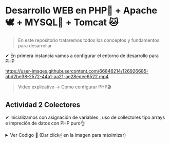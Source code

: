 # Desarrollo WEB en PHP🐘 + Apache 🕊 + MYSQL🐬 + Tomcat 🐱

> En este repositorio trataremos todos los conceptos y fundamentos para desarrollar 

<body>
<div>
<p>
✔ En primera instancia vamos a configurar el entorno de desarrollo para PHP  
 </p>
 
https://user-images.githubusercontent.com/66846214/126926685-abd2be38-2572-44a1-aa21-ae28edee6522.mp4

> Video explicativo -> Como configurar PHP🎬
</div>

## Actividad 2 Colectores  
 <div>
  <p>
   ✔ Inicializamos con asignación de variables , uso de collectores tipo arrays e impreción de datos con PHP puro👌<br/>
  </p>
   <details>
   <summary>
    Ver Codigo 📑 (Dar click🖱 en la imagen para máximizar)
   </summary>
    

```       
 echo '<br/>'.'<a align="center">'."Tabla de listado".'</a>'.'<br/>';
  // ENCABEZADOS
 $b= [  [   //FILA ENCABEZADO
                'Nombre',
                'Direccion',
                'Tel&eacute;fono',
                'Fecha de Cumpleaños',
                'Color Favorito',
                'Significado',
        ]
     ];
 // COMPONENTES
 $a = [
        [ //FILA 1
                'Nombre' => 'Juan P&eacute;rez',
                'Direccion' => 'Cra. 45 #45-56',
                'Telefono' => '3456789',
                'Fecha de Cumpleaños' => '23/12/1997',
                'Color Favorito' => 'Amarillo',
                'Significado' => 'Riqueza y alegría',
        ],
        [  //FILA 2
                'Nombre' => 'Alberto',
                'Direccion' => 'Calle.23 #12-19 Sur',
                'Telefono' => '3214567',
                'Fecha de Cumpleaños' => '12/10/1980',
                'Color Favorito' => 'Verde',
                'Significado' => 'No se encuentra el significado',
        ],
        [ //FILA 3
                'Nombre' => 'Foo',
                'Direccion' => 'Av. 34 # 16-12',
                'Telefono' => '2135423',
                'Fecha de Cumpleaños' => '07/06/2000',
                'Color Favorito' => 'Rojo',
                'Significado' => 'No se encuentra el significado',
        ]
     ];
 
 $s = '<table border="1">';
 foreach ($b as $r){
     $s .= '<tr>';
     foreach ( $r as $v ) {
                $s .= '<th>'.$v.'</th>';
        }
     $s .= '</tr>';
 }
 // SECCION CUERPO
 $s .='<tbody>';
foreach ( $a as $r ) {
        $s .= '<tr>';
        foreach ( $r as $v ) {
                $s .= '<td>'.$v.'</td>';
        }
        $s .= '</tr>';
}
$s .='</tbody>';
$s .= '</table>';
//IMPRIMIMOS LA VARIABLE
echo $s;
?>
```      

<p align="center" id="Code_1">
        <img  src="https://user-images.githubusercontent.com/66846214/127171923-e2a5ff47-023c-4fe3-bf1c-3d46a8e8d280.png">
</p>
</details>
   
  </p>
 <div>
 </body>

